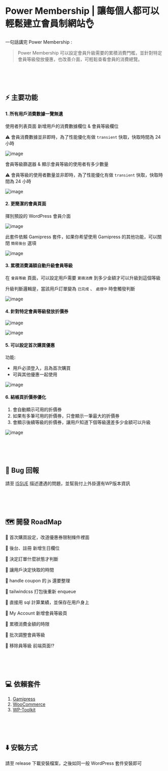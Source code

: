 # Power Membership | 讓每個人都可以輕鬆建立會員制網站👌
一句話講完 Power Membership :

> Power Membership 可以設定會員升級需要的累積消費門檻，並針對特定會員等級發放優惠，也改善介面，可輕鬆查看會員的消費總覽。

<br><br><br>

## ⚡ 主要功能

#### 1. 所有用戶消費數據一覽無遺

使用者列表頁面 新增用戶的消費數據欄位 & 會員等級欄位

⚠ 會員消費數據並非即時，為了性能優化有做 `transient` 快取，快取時間為 24 小時

![image](https://github.com/j7-dev/wp-power-membership/assets/9213776/71bcf616-e497-4d64-b017-2067e3f245da)


會員等級篩選器 & 顯示會員等級的使用者有多少數量

⚠ 會員等級的使用者數量並非即時，為了性能優化有做 `transient` 快取，快取時間為 24 小時

![image](https://github.com/j7-dev/wp-power-membership/assets/9213776/4c4c58da-d2a4-4830-8af2-ab83ac66a2dc)



#### 2. 更簡潔的會員頁面

揮別預設的 WordPress 會員介面

![image](https://github.com/j7-dev/wp-power-membership/assets/9213776/021542b2-8968-40f1-a4f5-5f36050719e7)

此套件依賴 Gamipress 套件，如果你希望使用 Gamipress 的其他功能，可以關閉 `簡易後台` 選項

![image](https://github.com/j7-dev/wp-power-membership/assets/9213776/84d85bb5-9516-4dd5-baf7-169089a87a6b)



#### 3. 累積消費滿額自動升級會員等級

在 `會員等級` 頁面，可以設定用戶需要 `累積消費` 到多少金額才可以升級到這個等級

升級判斷邏輯是，當該用戶訂單變為 `已完成` 、 `處理中` 時會觸發判斷

![image](https://github.com/j7-dev/wp-power-membership/assets/9213776/58ae1b7a-fd1b-4079-b204-ff1a246c15aa)



#### 4. 針對特定會員等級發放折價券

![image](https://github.com/j7-dev/wp-power-membership/assets/9213776/2e55581d-032d-42b6-968d-f92fe29e5d20)


![image](https://github.com/j7-dev/wp-power-membership/assets/9213776/c575cd1c-5494-4d22-8a34-5da58b336c17)

#### 5. 可以設定首次購買優惠

功能:
 - 用戶必須登入，且為首次購買
 - 可與其他優惠一起使用

![image](https://github.com/j7-dev/wp-power-membership/assets/9213776/2c182256-b386-4796-8e82-01c02df9b32b)


#### 6. 結帳頁折價券優化

1. 會自動顯示可用的折價券
2. 如果有多筆可用的折價券，只會顯示一筆最大的折價券
3. 會顯示後續等級的折價券，讓用戶知道下個等級還差多少金額可以升級

![image](https://github.com/j7-dev/wp-power-membership/assets/9213776/fa1a2ae0-0770-4ed3-80b0-1c306dda4ac2)




<br><br><br>

 ## 🐞 Bug 回報

請至 [ISSUE](https://github.com/j7-dev/wp-power-membership/issues) 描述遭遇的問題，並幫我付上外掛還有WP版本資訊

<br><br><br>

## 🗺️ 開發 RoadMap

🔲 首次購買設定，改道優惠券限制條件裡面

🔲 後台、註冊 新增生日欄位

🔲 決定訂單什麼狀態才判斷

🔲 讓用戶決定快取的時間

🔲 handle coupon 的 js 還要整理

🔲 tailwindcss 打包後重新 enqueue

🔲 直接用 sql 計算業績，並保存在用戶身上

🔲 My Account 新增會員等級頁

🔲 累積消費金額的時限

🔲 批次調整會員等級

🔲 移除員等級 前端頁面!?


<br><br><br>


 ## 💻 依賴套件
1. [Gamipress](https://tw.wordpress.org/plugins/gamipress/)
2. [WooCommerce](https://tw.wordpress.org/plugins/woocommerce/)
3. [WP-Toolkit](https://github.com/j7-dev/wp-toolkit)


<br><br><br>




## ⬇️ 安裝方式

請至 release 下載安裝檔案，之後如同一般 WordPress 套件安裝即可
